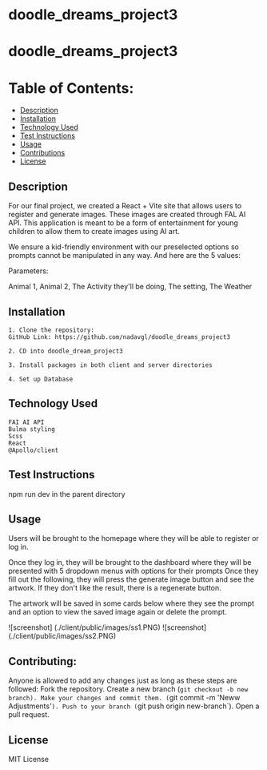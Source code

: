 # doodle_dreams_project3

# doodle_dreams_project3

# Table of Contents:

  - [Description](#description)
  - [Installation](#installation)
  - [Technology Used](#technology-used)
  - [Test Instructions](#test-instructions)
  - [Usage](#usage)
  - [Contributions](#contributing)
  - [License](#license)

   ## Description

For our final project, we created a React + Vite site that allows users to register and generate images. These images are created through FAL AI API.
This application is meant to be a form of entertainment for young children to allow them to create images using AI art.

We ensure a kid-friendly environment with our preselected options so prompts cannot be manipulated in any way. And here are the 5 values:

Parameters:

Animal 1,
Animal 2,
The Activity they'll be doing,
The setting,
The Weather

   ## Installation
    1. Clone the repository:
    GitHub Link: https://github.com/nadavgl/doodle_dreams_project3

    2. CD into doodle_dream_project3

    3. Install packages in both client and server directories

    4. Set up Database


   ## Technology Used
    FAI AI API
    Bulma styling
    Scss
    React
    @Apollo/client

   ## Test Instructions
   npm run dev in the parent directory

   ## Usage

   Users will be brought to the homepage where they will be able to register or log in.

   Once they log in, they will be brought to the dashboard where they will be presented with 5 dropdown menus with options for their prompts
   Once they fill out the following, they will press the generate image button and see the artwork. If they don't like the result, there is a regenerate button.

   The artwork will be saved in some cards below where they see the prompt and an option to view the saved image again or delete the prompt.

   ![screenshot] (./client/public/images/ss1.PNG)
   ![screenshot] (./client/public/images/ss2.PNG)

   ## Contributing:
   Anyone is allowed to add any changes just as long as these steps are followed:
    Fork the repository.
    Create a new branch (`git checkout -b new branch).
    Make your changes and commit them. (`git commit -m 'Neww Adjustments'`).
    Push to your branch (`git push origin new-branch`).
    Open a pull request.

   ## License
  MIT License